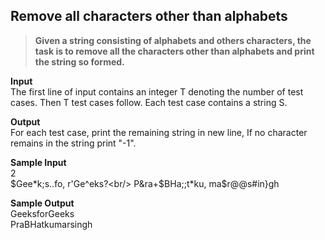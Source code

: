 ## Remove all characters other than alphabets

> **Given a string consisting of alphabets and others characters, the task is to remove all the characters other than alphabets and print the string so formed.**<br/>

**Input**<br/>
The first line of input contains an integer T denoting the number of test cases. Then T test cases follow. Each test case contains a string S.<br/>

**Output** <br/>
For each test case, print the remaining string in new line, If no character remains in the string print "-1".<br/>

**Sample Input**<br/>
2<br/>
$Gee*k;s..fo, r'Ge^eks?<br/>
P&ra+$BHa;;t*ku, ma$r@@s#in}gh<br/>

**Sample Output**<br/>
GeeksforGeeks<br/>
PraBHatkumarsingh<br/>